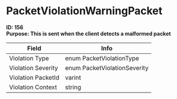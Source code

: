 # PacketViolationWarningPacket

**ID: 156**  
**Purpose: This is sent when the client detects a malformed packet**  

<table><thead><tr><th>Field</th><th>Info</th></tr></thead><tbody>
<tr><td>Violation Type</td><td>enum PacketViolationType</td></tr>
<tr><td>Violation Severity</td><td>enum PacketViolationSeverity</td></tr>
<tr><td>Violation PacketId</td><td>varint</td></tr>
<tr><td>Violation Context</td><td>string</td></tr>
</tbody></table>